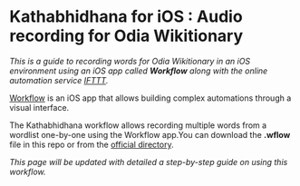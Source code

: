 Kathabhidhana for iOS : Audio recording for Odia Wikitionary
===================================
<i>This is a guide to recording words for Odia Wikitionary in an iOS environment using an iOS app called <b>Workflow</b> along with the online automation service [IFTTT](https://ifttt.com/).</i>

[Workflow](https://workflow.is) is an iOS app that allows building complex automations through a visual interface.

The Kathabhidhana workflow allows recording multiple words from a wordlist one-by-one using the Workflow app.You can download the <b>.wflow</b> file in this repo or from the [official directory]().

<i>This page will be updated with detailed a step-by-step guide on using this workflow.</i>

